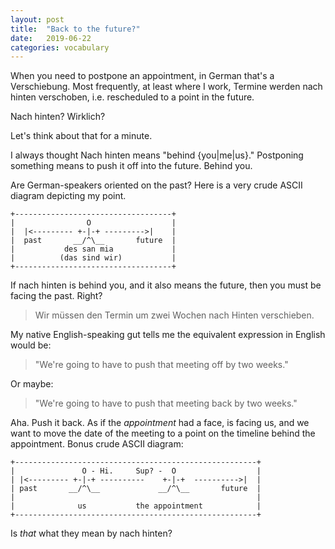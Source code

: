 ```yaml
---
layout: post
title:  "Back to the future?"
date:   2019-06-22 
categories: vocabulary
---
```


When you need to postpone an appointment, in German that's a <span class="german">Verschiebung.</span>  Most frequently, at least where I work, <span class="german">Termine werden nach hinten verschoben,</span>  i.e. rescheduled to a point in the future.

<span class="german">Nach hinten?  Wirklich?</span>

Let's think about that for a minute.

I always thought <span class="german">Nach hinten</span> means "behind &#123;you&#124;me&#124;us&#125;."  Postponing something means to push it off into the future.  Behind you.

Are German-speakers oriented on the past?  Here is a very crude ASCII diagram depicting my point.

~~~
+-----------------------------------+
|                O                  |
|  |<--------- +-|-+ --------->|    |
|  past       __/^\__       future  |
|           des san mia             |
|          (das sind wir)           |
+-----------------------------------+
~~~

If <span class="german">nach hinten</span> is behind you, and it also means the future, then you must be facing the past.  Right?

<blockquote class="german">Wir müssen den Termin um zwei Wochen nach Hinten verschieben.</blockquote>

My native English-speaking gut tells me the equivalent expression in English would be: 

> "We're going to have to push that meeting off by two weeks."

Or maybe: 

> "We're going to have to push that meeting back by two weeks."

Aha.  Push it back.  As if the *appointment* had a face, is facing us, and we want to move the date of the meeting to a point on the timeline behind the appointment.  Bonus crude ASCII diagram:


~~~
+------------------------------------------------------+
|               O - Hi.     Sup? -  O                  |
| |<--------- +-|-+ ----------    +-|-+  ---------->|  |
| past       __/^\__             __/^\__       future  |
|                                                      |
|              us           the appointment            |
+------------------------------------------------------+
~~~

Is *that* what they mean by <span class="german">nach hinten?</span>